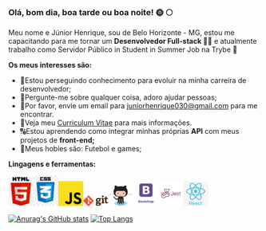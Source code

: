 ### Olá, bom dia, boa tarde ou boa noite! 🌞 🌕

Meu nome e Júnior Henrique, sou de Belo Horizonte - MG, estou me capacitando para me tornar um **Desenvolvedor Full-stack 👨‍💼**
e atualmente trabalho como Servidor Público in Student in Summer Job na Trybe 🚀

**Os meus interesses são:**

- 💼Estou perseguindo conhecimento para evoluir na minha carreira de desenvolvedor;
- 💬Pergunte-me sobre qualquer coisa, adoro ajudar pessoas;
- 📧Por favor, envie um email para [juniorhenrique030@gmail.com](https://mail.google.com) para me encontrar.
- 📰Veja meu [Curriculum Vitae](https://docs.google.com/document/d/1F-5Z_Q651JM5WHCn-qyQns8tbbrQ8o-eZkpVxaPWIA4/edit?usp=sharing) para mais informações.
- 🔠Estou aprendendo como integrar minhas próprias **API** com meus projetos de **front-end;**
- 🏅Meus hobies são: Futebol e games;

**Lingagens e ferramentas:** 

<img src="html.png" heigth="50px" width="50px"><img src="css.jpeg" heigth="50px" width="50px"><img src="javascript.png" heigth="50px" width="50px"><img src="git.png" heigth="50px" width="50px"><img src="github.png" heigth="50px" width="50px"><img src="bootstrap.png.png" heigth="50px" width="50px"><img src="jest.png" width="50px"><img src="react.png" heigth="50px" width="50px">


[![Anurag's GitHub stats](https://github-readme-stats.vercel.app/api?username=Junior030)](https://github.com/anuraghazra/github-readme-stats)
[![Top Langs](https://github-readme-stats.vercel.app/api/top-langs/?username=Junior030&layout=compact)](https://github.com/anuraghazra/github-readme-stats)



